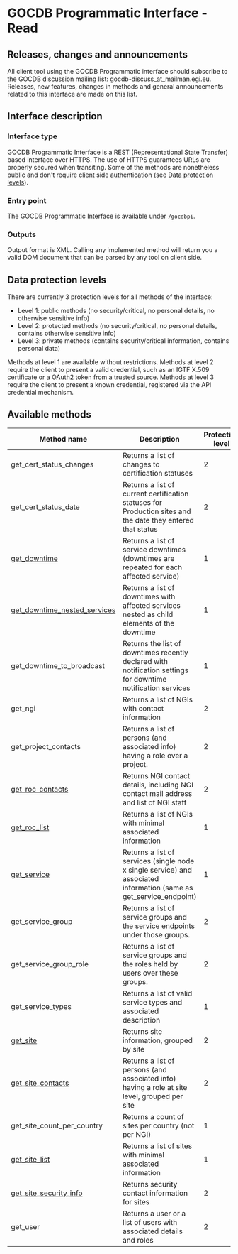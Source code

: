 # GOCDB Programmatic Interface - Read

## Releases, changes and announcements

All client tool using the GOCDB Programmatic interface should subscribe to the
GOCDB discussion mailing list: gocdb-discuss_at_mailman.egi.eu. Releases, new
features, changes in methods and general announcements related to this
interface are made on this list.

## Interface description

### Interface type

GOCDB Programmatic Interface is a REST (Representational State Transfer) based
interface over HTTPS. The use of HTTPS guarantees URLs are properly secured
when transiting. Some of the methods are nonetheless public and don't require
client side authentication (see [Data protection levels](#data-protection-levels)).

### Entry point

The GOCDB Programmatic Interface is available under `/gocdbpi`.

### Outputs

Output format is XML. Calling any implemented method will return you a valid
DOM document that can be parsed by any tool on client side.

## Data protection levels

There are currently 3 protection levels for all methods of the interface:

- Level 1: public methods (no security/critical, no personal details, no
otherwise sensitive info)
- Level 2: protected methods (no security/critical, no personal details,
contains otherwise sensitive info)
- Level 3: private methods (contains security/critical information, contains
personal data)

Methods at level 1 are available without restrictions. Methods at level 2
require the client to present a valid credential, such as an IGTF X.509
certificate or a OAuth2 token from a trusted source. Methods at level 3
require the client to present a known credential, registered via the API
credential mechanism.

## Available methods

| Method name | Description | Protection level |
|-|-|-|
get_cert_status_changes |Returns a list of changes to certification statuses | 2
get_cert_status_date | Returns a list of current certification statuses for Production sites and the date they entered that status | 2
[get_downtime](get_downtime/index.md) | Returns a list of service downtimes (downtimes are repeated for each affected service) | 1
[get_downtime_nested_services](get_downtime_nested_services/index.md) | Returns a list of downtimes with affected services nested as child elements of the downtime | 1
get_downtime_to_broadcast | Returns the list of downtimes recently declared with notification settings for downtime notification services | 1
get_ngi | Returns a list of NGIs with contact information | 2
get_project_contacts | Returns a list of persons (and associated info) having a role over a project. | 2
[get_roc_contacts](get_roc_contacts/index.md) | Returns NGI contact details, including NGI contact mail address and list of NGI staff | 2
[get_roc_list](get_roc_list/index.md) | Returns a list of NGIs with minimal associated information | 1
[get_service](get_service/index.md) | Returns a list of services (single node x single service) and associated information (same as get_service_endpoint) | 1
get_service_group | Returns a list of service groups and the service endpoints under those groups. | 2
get_service_group_role | Returns a list of service groups and the roles held by users over these groups. | 2
get_service_types | Returns a list of valid service types and associated description | 1
[get_site](get_site/index.md) | Returns site information, grouped by site | 2
[get_site_contacts](get_site_contacts/index.md) | Returns a list of persons (and associated info) having a role at site level, grouped per site | 2
get_site_count_per_country | Returns a count of sites per country (not per NGI) | 1
[get_site_list](get_site_list/index.md) | Returns a list of sites with minimal associated information | 1
[get_site_security_info](get_site_security_info/index.md) | Returns security contact information for sites | 2
get_user | Returns a user or a list of users with associated details and roles | 2
